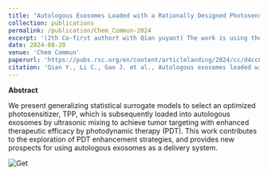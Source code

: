 ```yaml
---
title: "Autologous Exosomes Loaded with a Rationally Designed Photosensitizer for Enhanced Photodynamic Therapy"
collection: publications
permalink: /publication/Chem_Commun-2024
excerpt: '(2th Co-first author† with Qian yuyan†) The work is using the Machine Learning for find efficiently photosensitizers for exo target photodynamic cancer therapy.'
date: 2024-08-20
venue: 'Chem Commun'
paperurl: 'https://pubs.rsc.org/en/content/articlelanding/2024/cc/d4cc02168a'
citation: 'Qian Y., Li C., Gao J. et al., Autologous exosomes loaded with a rationally designed photosensitizer for enhanced photodynamic therapy. Chem Commun Advance (2024). https://doi.org/10.1039/D4CC02168A'
---
```


**Abstract**

We present generalizing statistical surrogate models to select an optimized photosensitizer, TPP, which is subsequently loaded into autologous exosomes by ultrasonic mixing to achieve tumor targeting with enhanced therapeutic efficacy by photodynamic therapy (PDT). 
This work contributes to the exploration of PDT enhancement strategies, and provides new prospects for using autologous exosomes as a delivery system.

![Get](https://github.com/user-attachments/assets/02cfafd1-2726-4b1a-9a3f-4923008fdba8)

